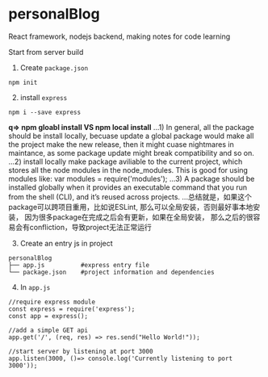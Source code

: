# personalBlog
React framework, nodejs backend, making notes for code learning

Start from server build

1. Create `package.json`
```
npm init
```

2. install `express`
```
npm i --save express 
```

**q=> npm gloabl install VS npm local install**
    ...1) In general, all the package should be install locally, becuase update a global package would make all the project make the new             release, then it might cuase nightmares in maintance, as some package update might break compatibility and so on.
    ...2) install locally make package aviliable to the current project, which stores all the node modules in the node_modules. This is good         for using modules like: var modules =  require('modules');
    ...3) A package should be installed globally when it provides an executable command that you run from the shell (CLI), and it’s reused           across projects.
    ...总结就是，如果这个package可以跨项目重用，比如说ESLint, 那么可以全局安装，否则最好事本地安装， 因为很多package在完成之后会有更新，如果在全局安装，      那么之后的很容易会有confliction，导致project无法正常运行

3. Create an entry js in project
```
personalBlog
├── app.js          #express entry file
└── package.json    #project information and dependencies
```
4. In `app.js`

```
//require express module
const express = require('express');
const app = express();

//add a simple GET api
app.get('/', (req, res) => res.send("Hello World!"));

//start server by listening at port 3000
app.listen(3000, ()=> console.log('Currently listening to port 3000'));
```

    
